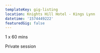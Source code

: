 ```yaml
---
templateKey: gig-listing
location: Knights Hill Hotel - Kings Lynn
datetime: '1574449222'
featuredGig: false
---
```

1 x 60 mins 

Private session

